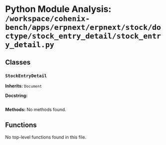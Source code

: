 # Python Module Analysis: `/workspace/cohenix-bench/apps/erpnext/erpnext/stock/doctype/stock_entry_detail/stock_entry_detail.py`

## Classes

### `StockEntryDetail`
**Inherits:** `Document`


**Docstring:**
```

```

**Methods:**
No methods found.




## Functions

No top-level functions found in this file.
